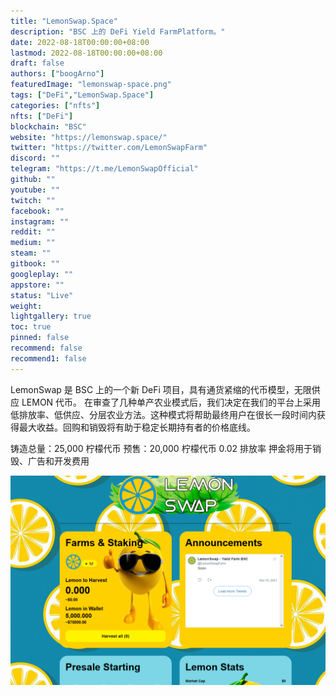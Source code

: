 ```yaml
---
title: "LemonSwap.Space"
description: "BSC 上的 DeFi Yield FarmPlatform。"
date: 2022-08-18T00:00:00+08:00
lastmod: 2022-08-18T00:00:00+08:00
draft: false
authors: ["boogArno"]
featuredImage: "lemonswap-space.png"
tags: ["DeFi","LemonSwap.Space"]
categories: ["nfts"]
nfts: ["DeFi"]
blockchain: "BSC"
website: "https://lemonswap.space/"
twitter: "https://twitter.com/LemonSwapFarm"
discord: ""
telegram: "https://t.me/LemonSwapOfficial"
github: ""
youtube: ""
twitch: ""
facebook: ""
instagram: ""
reddit: ""
medium: ""
steam: ""
gitbook: ""
googleplay: ""
appstore: ""
status: "Live"
weight: 
lightgallery: true
toc: true
pinned: false
recommend: false
recommend1: false
---
```


LemonSwap 是 BSC 上的一个新 DeFi 项目，具有通货紧缩的代币模型，无限供应 LEMON 代币。
在审查了几种单产农业模式后，我们决定在我们的平台上采用低排放率、低供应、分层农业方法。这种模式将帮助最终用户在很长一段时间内获得最大收益。回购和销毁将有助于稳定长期持有者的价格底线。

  铸造总量：25,000 柠檬代币
  预售：20,000 柠檬代币
  0.02 排放率
  押金将用于销毁、广告和开发费用

![lemonswapspace-dapp-defi-bsc-image1_ed45f2d1f4908ceb9a99f70d3a78f561](lemonswapspace-dapp-defi-bsc-image1_ed45f2d1f4908ceb9a99f70d3a78f561.png)